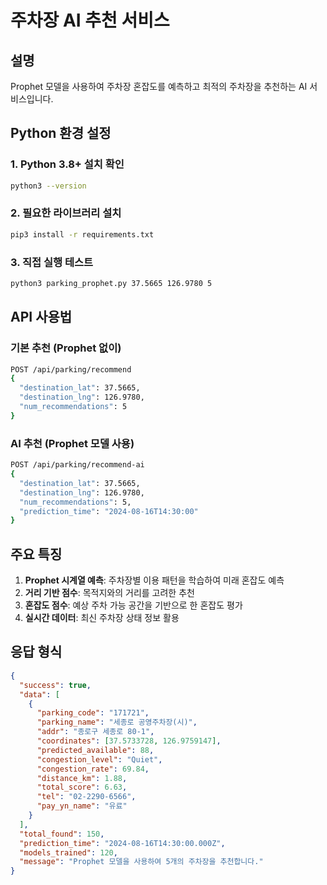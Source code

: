 # 주차장 AI 추천 서비스

## 설명
Prophet 모델을 사용하여 주차장 혼잡도를 예측하고 최적의 주차장을 추천하는 AI 서비스입니다.

## Python 환경 설정

### 1. Python 3.8+ 설치 확인
```bash
python3 --version
```

### 2. 필요한 라이브러리 설치
```bash
pip3 install -r requirements.txt
```

### 3. 직접 실행 테스트
```bash
python3 parking_prophet.py 37.5665 126.9780 5
```

## API 사용법

### 기본 추천 (Prophet 없이)
```bash
POST /api/parking/recommend
{
  "destination_lat": 37.5665,
  "destination_lng": 126.9780,
  "num_recommendations": 5
}
```

### AI 추천 (Prophet 모델 사용)
```bash
POST /api/parking/recommend-ai
{
  "destination_lat": 37.5665,
  "destination_lng": 126.9780,
  "num_recommendations": 5,
  "prediction_time": "2024-08-16T14:30:00"
}
```

## 주요 특징

1. **Prophet 시계열 예측**: 주차장별 이용 패턴을 학습하여 미래 혼잡도 예측
2. **거리 기반 점수**: 목적지와의 거리를 고려한 추천
3. **혼잡도 점수**: 예상 주차 가능 공간을 기반으로 한 혼잡도 평가
4. **실시간 데이터**: 최신 주차장 상태 정보 활용

## 응답 형식

```json
{
  "success": true,
  "data": [
    {
      "parking_code": "171721",
      "parking_name": "세종로 공영주차장(시)",
      "addr": "종로구 세종로 80-1",
      "coordinates": [37.5733728, 126.9759147],
      "predicted_available": 88,
      "congestion_level": "Quiet",
      "congestion_rate": 69.84,
      "distance_km": 1.88,
      "total_score": 6.63,
      "tel": "02-2290-6566",
      "pay_yn_name": "유료"
    }
  ],
  "total_found": 150,
  "prediction_time": "2024-08-16T14:30:00.000Z",
  "models_trained": 120,
  "message": "Prophet 모델을 사용하여 5개의 주차장을 추천합니다."
}
```